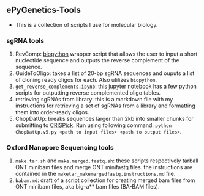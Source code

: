 ## ePyGenetics-Tools

* This is a collection of scripts I use for molecular biology.
### sgRNA tools
1. RevComp: [biopython](https://biopython.org/) wrapper script that allows the user to input a short nucleotide sequence and outputs the reverse complement of the sequence.
2. GuideToOligo: takes a list of 20-bp sgRNA sequences and ouputs a list of cloning ready oligos for each. Also utilizes `biopython`.
3. `get_reverse_complements.ipynb`: this jupyter notebook has a few python scripts for outputting reverse complemented oligo tables.
4. retrieving sgRNAs from library: this is a markdown file with my instructions for retrieving a set of sgRNAs from a library and formatting them into order-ready oligos.
5. ChopDatUp: breaks sequences larger than 2kb into smaller chunks for submitting to [CRISPick](https://portals.broadinstitute.org/gppx/crispick/public/). Run using following command: `python ChopDatUp.v5.py <path to input files> <path to output files>`.

### Oxford Nanopore Sequencing tools
1. `make.tar.sh` and `make.merged.fastq.sh`: these scripts respectively tarball ONT minibam files and merge ONT minifastq files. the instructions are contained in the `maketar_makemergedfastq.instructions.md` file.
2. `babam.md`: draft of a script collection for creating merged bam files from ONT minibam files, aka big-a** bam files (BA-BAM files).
